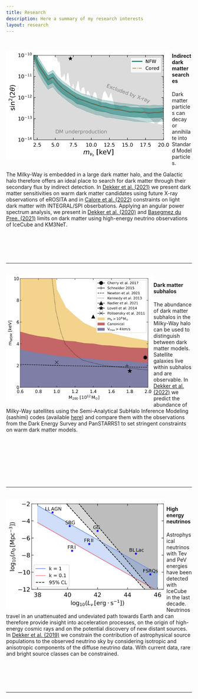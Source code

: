 ```yaml
---
title: Research
description: Here a summary of my research interests
layout: research
---
```


&nbsp;<br>
<div style="float: left"><img src="assets/images/Papers/SterileNeutrino.jpg" width="450" /></div>

#### Indirect dark matter searches
Dark matter particles can decay or annihilate into Standard Model particles. 
<!-- The flux of those secondary products can be detected, and are best identified when coming from regions in the astrophysical sky with a high dark matter flux.  -->
The Milky-Way is embedded in a large dark matter halo, and the Galactic halo therefore offers an ideal place to search for dark matter through their secondary flux by indirect detection. In [Dekker et al. (2021)](https://journals.aps.org/prd/abstract/10.1103/PhysRevD.104.023021) we present dark matter sensitivities on warm dark matter candidates using future X-ray observations of eROSITA and in [Calore et al. (2022)](https://arxiv.org/abs/2209.06299) constraints on light dark matter with INTEGRAL/SPI obserbations. Applying an angular power spectrum analysis, we present in [Dekker et al. (2020)](https://iopscience.iop.org/article/10.1088/1475-7516/2020/09/007) and [Basegmez du Pree. (2021)](https://iopscience.iop.org/article/10.1088/1475-7516/2021/05/054) limits on dark matter using high-energy neutrino observations of IceCube and KM3NeT. 

&nbsp;<br>
&nbsp;<br>
&nbsp;<br>
&nbsp;<br>
<hr class="has-background-grey">


<!-- ####### -->


&nbsp;<br>
<img style="float: left;" src="assets/images/Papers/wdm_Constraints.jpg" width="400">

#### Dark matter subhalos
The abundance of dark matter subhalos in the Milky-Way halo can be used to distinguish between dark matter models. Satellite galaxies live within subhalos and are observable. In [Dekker et al. (2022)](https://journals.aps.org/prd/abstract/10.1103/PhysRevD.106.123026) we predict the abundance of Milky-Way satellites using the Semi-Analytical SubHalo Inference Modeling (sashimi) codes (available [here](https://github.com/shinichiroando/sashimi-w)) and compare them with the observations from the Dark Energy Survey and PanSTARRS1 to set stringent constraints on warm dark matter models. 


&nbsp;<br>
&nbsp;<br>
&nbsp;<br>
&nbsp;<br>
&nbsp;<br>
&nbsp;<br>
&nbsp;<br>
<hr class="has-background-grey">


<!-- ####### -->


&nbsp;<br>
<img style="float: left;" src="assets/images/Papers/Lum_n0_.jpg" width="435">

#### High energy neutrinos
Astrophysical neutrinos with Tev and PeV energies have been detected with IceCube in the last decade. Neutrinos travel in an unattenuated and undeviated path towards Earth and can therefore provide insight into acceleration processes, on the origin of high-energy cosmic rays and on the potential discovery of new distant sources. In [Dekker et al. (2019)](https://doi.org/10.1088/1475-7516/2019/02/002) we constrain the contribution of astrophysical source populations to the observed neutrino sky by considering isotropic and anisotropic components of the diffuse neutrino data. With current data, rare and bright source classes can be constrained.  


&nbsp;<br>
&nbsp;<br>
&nbsp;<br>
&nbsp;<br>
<hr class="has-background-grey">

<!-- ####### -->